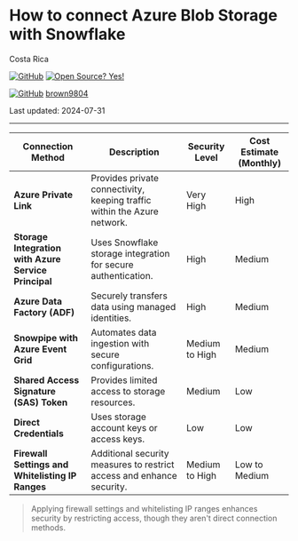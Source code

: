 # How to connect Azure Blob Storage with Snowflake

Costa Rica

[![GitHub](https://badgen.net/badge/icon/github?icon=github&label)](https://github.com) [![Open Source? Yes!](https://badgen.net/badge/Open%20Source%20%3F/Yes%21/blue?icon=github)](https://github.com/Naereen/badges/)

[![GitHub](https://img.shields.io/badge/--181717?logo=github&logoColor=ffffff)](https://github.com/)
[brown9804](https://github.com/brown9804)

Last updated: 2024-07-31

---------------


| Connection Method                                | Description                                                                 | Security Level       | Cost Estimate (Monthly) |
|--------------------------------------------------|-----------------------------------------------------------------------------|----------------------|-------------------------|
| **Azure Private Link**                           | Provides private connectivity, keeping traffic within the Azure network.    | Very High            | High                    |
| **Storage Integration with Azure Service Principal** | Uses Snowflake storage integration for secure authentication.               | High                 | Medium                  |
| **Azure Data Factory (ADF)**                     | Securely transfers data using managed identities.                           | High                 | Medium                  |
| **Snowpipe with Azure Event Grid**               | Automates data ingestion with secure configurations.                        | Medium to High       | Medium                  |
| **Shared Access Signature (SAS) Token**          | Provides limited access to storage resources.                               | Medium               | Low                     |
| **Direct Credentials**                           | Uses storage account keys or access keys.                                   | Low                  | Low                     |
| **Firewall Settings and Whitelisting IP Ranges** | Additional security measures to restrict access and enhance security.       | Medium to High       | Low to Medium           |

> Applying firewall settings and whitelisting IP ranges enhances security by restricting access, though they aren't direct connection methods.
